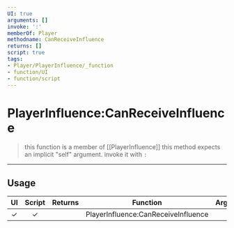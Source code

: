 ```yaml
---
UI: true
arguments: []
invoke: ':'
memberOf: Player
methodname: CanReceiveInfluence
returns: []
script: true
tags:
- Player/PlayerInfluence/_function
- function/UI
- function/script
---
```

# PlayerInfluence:CanReceiveInfluence
> this function is a member of [[PlayerInfluence]]
> this method expects an implicit "self" argument. invoke it with `:`
-----
## Usage
|  UI | Script | Returns | Function | Arguments |
|:---:|:------:|-------:|:--------:|:---------|
|✓|✓||PlayerInfluence:CanReceiveInfluence||
